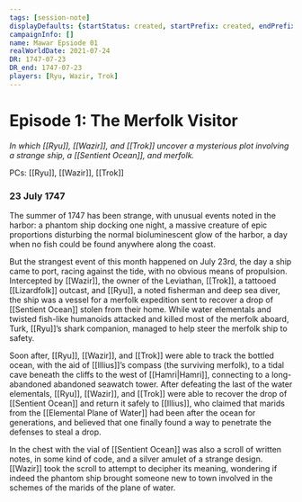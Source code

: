 ```yaml
---
tags: [session-note]
displayDefaults: {startStatus: created, startPrefix: created, endPrefix: destroyed, endStatus: destroyed}
campaignInfo: []
name: Mawar Epsiode 01
realWorldDate: 2021-07-24
DR: 1747-07-23
DR_end: 1747-07-23
players: [Ryu, Wazir, Trok]
---
```


# Episode 1: The Merfolk Visitor
*In which [[Ryu]], [[Wazir]], and [[Trok]] uncover a mysterious plot involving a strange ship, a [[Sentient Ocean]], and merfolk.*

PCs: [[Ryu]], [[Wazir]], [[Trok]]

### 23 July 1747
The summer of 1747 has been strange, with unusual events noted in the harbor: a phantom ship docking one night, a massive creature of epic proportions disturbing the normal bioluminescent glow of the harbor, a day when no fish could be found anywhere along the coast. 

But the strangest event of this month happened on July 23rd, the day a ship came to port, racing against the tide, with no obvious means of propulsion. Intercepted by [[Wazir]], the owner of the Leviathan, [[Trok]], a tattooed [[Lizardfolk]] outcast, and [[Ryu]], a noted fisherman and deep sea diver, the ship was a vessel for a merfolk expedition sent to recover a drop of [[Sentient Ocean]] stolen from their home. While water elementals and twisted fish-like humanoids attacked and killed most of the merfolk aboard, Turk, [[Ryu]]’s shark companion, managed to help steer the merfolk ship to safety. 

Soon after, [[Ryu]], [[Wazir]], and [[Trok]] were able to track the bottled ocean, with the aid of [[Illius]]’s compass (the surviving merfolk), to a tidal cave beneath the cliffs to the west of [[Hamri|Hamri]], connecting to a long-abandoned abandoned seawatch tower. After defeating the last of the water elementals, [[Ryu]], [[Wazir]], and [[Trok]] were able to recover the drop of [[Sentient Ocean]] and return it safely to [[Illius]], who claimed that marids from the [[Elemental Plane of Water]] had been after the ocean for generations, and believed that one finally found a way to penetrate the defenses to steal a drop. 

In the chest with the vial of [[Sentient Ocean]] was also a scroll of written notes, in some kind of code, and a silver amulet of a strange design. [[Wazir]] took the scroll to attempt to decipher its meaning, wondering if indeed the phantom ship brought someone new to town involved in the schemes of the marids of the plane of water.
